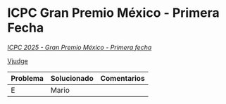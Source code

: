 # ICPC Gran Premio México - Primera Fecha

*[ICPC 2025 - Gran Premio México - Primera fecha](https://codeforces.com/gym/105873)*

[Vjudge]()

| Problema | Solucionado | Comentarios |
| -------- | ----------- | ----------- |
| E        | Mario       |             |

